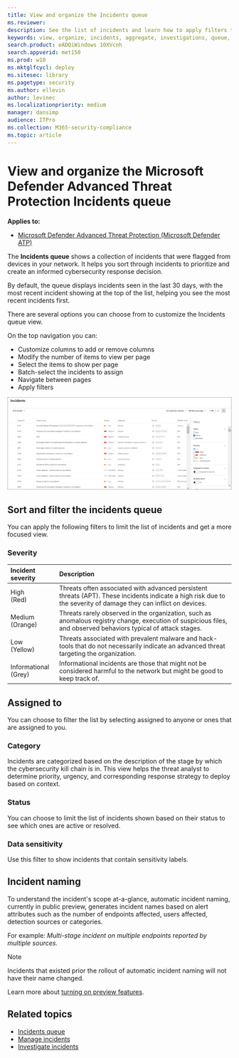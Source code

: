 ```yaml
---
title: View and organize the Incidents queue
ms.reviewer:
description: See the list of incidents and learn how to apply filters to limit the list and get a more focused view.
keywords: view, organize, incidents, aggregate, investigations, queue, ttp
search.product: eADQiWindows 10XVcnh
search.appverid: met150
ms.prod: w10
ms.mktglfcycl: deploy
ms.sitesec: library
ms.pagetype: security
ms.author: ellevin
author: levinec
ms.localizationpriority: medium
manager: dansimp
audience: ITPro
ms.collection: M365-security-compliance
ms.topic: article
---
```


# View and organize the Microsoft Defender Advanced Threat Protection Incidents queue
**Applies to:**
- [Microsoft Defender Advanced Threat Protection (Microsoft Defender ATP)](https://go.microsoft.com/fwlink/p/?linkid=2069559)


The **Incidents queue** shows a collection of incidents that were flagged from devices in your network. It helps you sort through incidents to prioritize and create an informed cybersecurity response decision.

By default, the queue displays incidents seen in the last 30 days, with the most recent incident showing at the top of the list, helping you see the most recent incidents first.

There are several options you can choose from to customize the Incidents queue view.

On the top navigation you can:
- Customize columns to add or remove columns
- Modify the number of items to view per page
- Select the items to show per page
- Batch-select the incidents to assign
- Navigate between pages
- Apply filters

![Image of incidents queue](images/atp-incident-queue.png)

## Sort and filter the incidents queue
You can apply the following filters to limit the list of incidents and get a more focused view.

### Severity

Incident severity | Description
:---|:---
High </br>(Red) | Threats often associated with advanced persistent threats (APT). These incidents indicate a high risk due to the severity of damage they can inflict on devices.
Medium </br>(Orange) | Threats rarely observed in the organization, such as anomalous registry change, execution of suspicious files, and observed behaviors typical of attack stages.
Low </br>(Yellow) | Threats associated with prevalent malware and hack-tools that do not necessarily indicate an advanced threat targeting the organization.
Informational </br>(Grey) | Informational incidents are those that might not be considered harmful to the network but might be good to keep track of.

## Assigned to
You can choose to filter the list by selecting assigned to anyone or ones that are assigned to you.

### Category
Incidents are categorized based on the description of the stage by which the cybersecurity kill chain is in. This view helps the threat analyst to determine priority, urgency, and corresponding response strategy to deploy based on context.

### Status
You can choose to limit the list of incidents shown based on their status to see which ones are active or resolved.

### Data sensitivity
Use this filter to show incidents that contain sensitivity labels.

## Incident naming

To understand the incident's scope at-a-glance, automatic incident naming, currently in public preview, generates incident names based on alert attributes such as the number of endpoints affected, users affected, detection sources or categories.

For example: *Multi-stage incident on multiple endpoints reported by multiple sources.*

> [!NOTE]
> Incidents that existed prior the rollout of automatic incident naming will not have their name changed.

Learn more about [turning on preview features](preview.md#turn-on-preview-features).

## Related topics
- [Incidents queue](https://docs.microsoft.com/windows/security/threat-protection/microsoft-defender-atp/view-incidents-queue)
- [Manage incidents](manage-incidents.md)
- [Investigate incidents](investigate-incidents.md)


